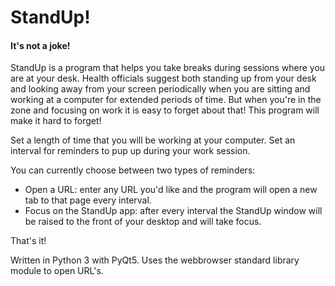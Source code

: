 # StandUp!
#### It's not a joke!

StandUp is a program that helps you take breaks during sessions where you are at your desk.
Health officials suggest both standing up from your desk and looking away from your screen
periodically when you are sitting and working at a computer for extended periods of time.
But when you're in the zone and focusing on work it is easy to forget about that!
This program will make it hard to forget!

Set a length of time that you will be working at your computer.
Set an interval for reminders to pup up during your work session.

You can currently choose between two types of reminders:
  - Open a URL: enter any URL you'd like and the program will open a new tab to that page every interval.
  - Focus on the StandUp app: after every interval the StandUp window will be raised to the front of your desktop and will take focus.

That's it!

Written in Python 3 with PyQt5.
Uses the webbrowser standard library module to open URL's.
